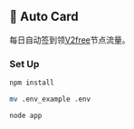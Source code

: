 ## 🤖 Auto Card

每日自动签到领[V2free](https://v2free.net/auth/login)节点流量。

### Set Up
```bash
npm install

mv .env_example .env

node app  
```
